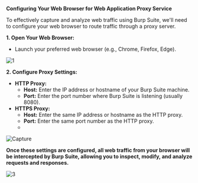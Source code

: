 
**Configuring Your Web Browser for Web Application Proxy Service**

To effectively capture and analyze web traffic using Burp Suite, we'll need to configure your web browser to route traffic through a proxy server. 

**1. Open Your Web Browser:**
   - Launch your preferred web browser (e.g., Chrome, Firefox, Edge).

![1](https://github.com/user-attachments/assets/91a0f917-912b-438d-85f8-a2349cc1ce6b)


**2. Configure Proxy Settings:**
   - **HTTP Proxy:**
     - **Host:** Enter the IP address or hostname of your Burp Suite machine.
     - **Port:** Enter the port number where Burp Suite is listening (usually 8080).
   - **HTTPS Proxy:**
     - **Host:** Enter the same IP address or hostname as the HTTP proxy.
     - **Port:** Enter the same port number as the HTTP proxy.
     - 
  ![Capture](https://github.com/user-attachments/assets/8a63378b-c45d-41ee-a28f-39560e65eca5)

**Once these settings are configured, all web traffic from your browser will be intercepted by Burp Suite, allowing you to inspect, modify, and analyze requests and responses.**

![3](https://github.com/user-attachments/assets/1833c886-ea62-4578-b1c6-0fba9bd393ce)


